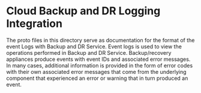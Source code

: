 # Cloud Backup and DR Logging Integration

The proto files in this directory serve as documentation for the format of the event Logs with Backup and DR Service. Event logs is used to view the operations performed in Backup and DR Service. Backup/recovery appliances produce events with event IDs and associated error messages. In many cases, additional information is provided in the form of error codes with their own associated error messages that come from the underlying component that experienced an error or warning that in turn produced an event.
